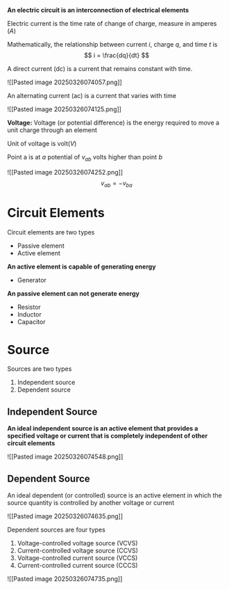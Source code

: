 
**An electric circuit is an interconnection of electrical elements**

Electric current is the time rate of change of charge, measure in amperes ($A$)

Mathematically, the relationship between current $i$, charge $q$, and time $t$ is
$$
i = \frac{dq}{dt}
$$

A direct current (dc) is a current that remains constant with time.

![[Pasted image 20250326074057.png]]


An alternating current (ac) is a current that varies with time

![[Pasted image 20250326074125.png]]


**Voltage:** Voltage (or potential difference) is the energy required to move a unit charge through an element

Unit of voltage is volt($V$)

Point a is at $a$ potential of $v_{ab}$ volts higher than point $b$

![[Pasted image 20250326074252.png]]
$$
v_{ab} = -v_{ba}
$$


# Circuit Elements

Circuit elements are two types

- Passive element
- Active element

**An active element is capable of generating energy**
- Generator

**An passive element can not generate energy**
- Resistor
- Inductor
- Capacitor



# Source

Sources are two types

1. Independent source
2. Dependent source


## Independent Source

**An ideal independent source is an active element that provides a specified voltage or current that is completely independent of other circuit elements**

![[Pasted image 20250326074548.png]]


## Dependent Source

An ideal dependent (or controlled) source is an active element in which the source quantity is controlled by another voltage or current

![[Pasted image 20250326074635.png]]

Dependent sources are four types

1. Voltage-controlled voltage source (VCVS)
2. Current-controlled voltage source (CCVS)
3. Voltage-controlled current source (VCCS)
4. Current-controlled current source (CCCS)

![[Pasted image 20250326074735.png]]